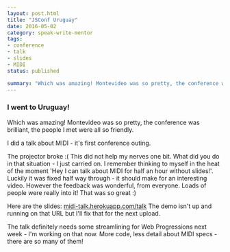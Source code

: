```yaml
---
layout: post.html
title: "JSConf Uruguay"
date: 2016-05-02
category: speak-write-mentor
tags:
- conference
- talk
- slides
- MIDI
status: published

summary: "Which was amazing! Montevideo was so pretty, the conference was brilliant, the people I met were all so friendly."
---
```


### I went to Uruguay!

Which was amazing! Montevideo was so pretty, the conference was brilliant, the people I met were all so friendly.

I did a talk about MIDI - it's first conference outing.

The projector broke :( This did not help my nerves one bit. What did you do in that situation - I just carried on. I remember thinking to myself in the heat of the moment 'Hey I can talk about MIDI for half an hour without slides!'. Luckily it was fixed half way through - it should make for an interesting video. However the feedback was wonderful, from everyone. Loads of people were really into it! That was so great :)

Here are the slides: [midi-talk.herokuapp.com/talk](https://midi-talk.herokuapp.com/talk) The demo isn't up and running on that URL but I'll fix that for the next upload.

The talk definitely needs some streamlining for Web Progressions next week - I'm working on that now. More code, less detail about MIDI specs - there are so many of them!